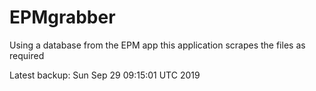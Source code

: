 # EPMgrabber
Using a database from the EPM app this application scrapes the files as required


Latest backup: Sun Sep 29 09:15:01 UTC 2019
